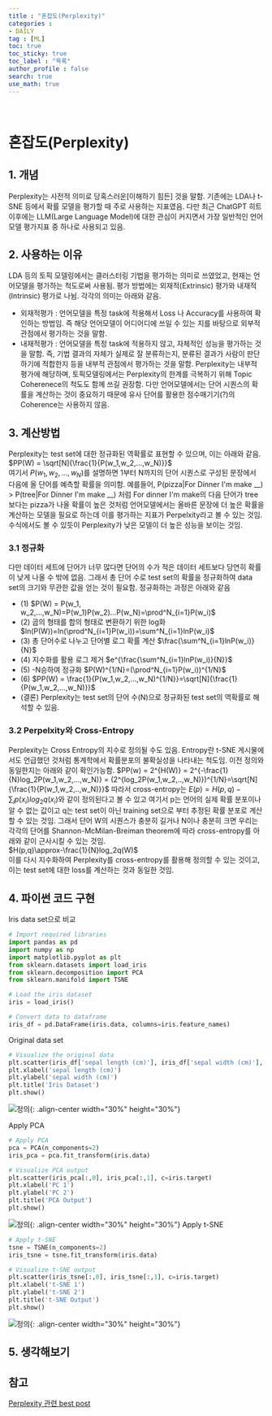 ```yaml
---
title : "혼잡도(Perplexity)"
categories :
- DAILY
tag : [ML]
toc: true
toc_sticky: true
toc_label : "목록"
author_profile : false
search: true
use_math: true
---
```

<br/>

# 혼잡도(Perplexity)


## 1. 개념  
Perplexity는 사전적 의미로 당혹스러운[이해하기 힘든] 것을 말함. 기존에는 LDA나 t-SNE 등에서 확률 모델을 평가할 때 주로 사용하는 지표였음. 다만 최근 ChatGPT 히트 이후에는 LLM(Large Language Model)에 대한 관심이 커지면서 가장 일반적인 언어 모델 평가지표 중 하나로 사용되고 있음. 

## 2. 사용하는 이유
LDA 등의 토픽 모델링에서는 클러스터링 기법을 평가하는 의미로 쓰였었고, 현재는 언어모델을 평가하는 척도로써 사용됨. 평가 방법에는 외재적(Extrinsic) 평가와 내재적(Intrinsic) 평가로 나뉨. 각각의 의미는 아래와 같음.
- 외재적평가 : 언어모델을 특정 task에 적용해서 Loss 나 Accuracy를 사용하여 확인하는 방법임. 즉 해당 언어모델이 어디어디에 쓰일 수 있는 지를 바탕으로 외부적 관점에서 평가하는 것을 말함.
- 내재적평가 : 언어모델을 특정 task에 적용하지 않고, 자체적인 성능을 평가하는 것을 말함. 즉, 기법 결과의 자체가 실제로 잘 분류하는지, 분류된 결과가 사람이 판단하기에 적합한지 등을 내부적 관점에서 평가하는 것을 말함. Perplexity는 내부적 평가에 해당하며, 토픽모델링에서는 Perplexity의 한계를 극복하기 위해 Topic Coherenece의 척도도 함께 쓰길 권장함. 다만 언어모델에서는 단어 시퀀스의 확률을 계산하는 것이 중요하기 때문에 유사 단어를 활용한 점수매기기(?)의 Coherence는 사용하지 않음.
  
## 3. 계산방법
Perplexity는 test set에 대한 정규화된 역확률로 표현할 수 있으며, 이는 아래와 같음.  
$PP(W) = \sqrt[N]{\frac{1}{P(w_1,w_2,...,w_N)}}$  
여기서 ${P(w_1,w_2,...,w_N)}$를 설명하면 1부터 N까지의 단어 시퀀스로 구성된 문장에서 다음에 올 단어를 예측할 확률을 의미함. 예를들어, P(pizza|For Dinner I'm make __) > P(tree|For Dinner I'm make __) 처럼 For dinner I'm make의 다음 단어가 tree 보다는 pizza가 나올 확률이 높은 것처럼 언어모델에서는 올바른 문장에 더 높은 확률을 계산하는 모델을 필요로 하는데 이를 평가하는 지표가 Perpelxity라고 볼 수 있는 것임. 수식에서도 볼 수 있듯이 Perplexity가 낮은 모델이 더 높은 성능을 보이는 것임.

### 3.1 정규화
다만 데이터 세트에 단어가 너무 많다면 단어의 수가 적은 데이터 세트보다 당연히 확률이 낮게 나올 수 밖에 없음. 그래서 총 단어 수로 test set의 확률을 정규화하여 data set의 크기와 무관한 값을 얻는 것이 필요함. 정규화하는 과정은 아래와 같음
- (1) $P(W) = P(w_1, w_2,...,w_N)=P(w_1)P(w_2)...P(w_N)=\prod^N_{i=1}P(w_i)$
- (2) 곱의 형태를 합의 형태로 변환하기 위한 log화 $ln(P(W))=ln(\prod^N_{i=1}P(w_i))=\sum^N_{i=1}lnP(w_i)$
- (3) 총 단어수로 나누고 단어별 로그 확률 계산 $\frac{\sum^N_{i=1}lnP(w_i)}{N}$
- (4) 지수화를 활용 로그 제거 $e^{\frac{\sum^N_{i=1}lnP(w_i)}{N}}$
- (5) -N승하여 정규화 $P(W)^{1/N}=(\prod^N_{i=1}P(w_i))^{1/N}$
- (6) $PP(W) = \frac{1}{P(w_1,w_2,...,w_N)^{1/N}}=\sqrt[N]{\frac{1}{P(w_1,w_2,...,w_N)}}$
- (결론) Perplexity는 test set의 단어 수(N)으로 정규화된 test set의 역확률로 해석할 수 있음.

### 3.2 Perpelxity와 Cross-Entropy
Perplexity는 Cross Entropy의 지수로 정의될 수도 있음. Entropy란 t-SNE 게시물에서도 언급했던 것처럼 통계학에서 확률분포의 불확실성을 나타내는 척도임. 이전 정의와 동일한지는 아래와 같이 확인가능함.
$PP(w) = 2^{H(W)} = 2^{-\frac{1}{N}log_2P(w_1,w_2,...,w_N)} = (2^{log_2P(w_1,w_2,..,w_N)})^{1/N}=\sqrt[N]{\frac{1}{P(w_1,w_2,..,w_N)}}$
따라서 cross-entropy는 $E(p)=H(p,q)-\sum_ip(x_i)log_2q(x_i)$와 같이 정의된다고 볼 수 있고 여기서 p는 언어의 실제 확률 분포이나 알 수 없는 값이고 q는 test set이 아닌 training set으로 부터 추정된 확률 분포로 계산할 수 있는 것임. 그래서 단어 W의 시퀀스가 충분히 길거나 N이나 충분히 크면 우리는 각각의 단어를 Shannon-McMilan-Breiman theorem에 따라 cross-entropy를 아래와 같이 근사시킬 수 있는 것임.  
$H(p,q)\approx-\frac{1}{N}log_2q(W)$   
이를 다시 지수화하여 Perplexity를 cross-entropy를 활용해 정의할 수 있는 것이고, 이는 test set에 대한 loss를 계산하는 것과 동일한 것임. 


## 4. 파이썬 코드 구현
Iris data set으로 비교
```python
# Import required libraries
import pandas as pd
import numpy as np
import matplotlib.pyplot as plt
from sklearn.datasets import load_iris
from sklearn.decomposition import PCA
from sklearn.manifold import TSNE

# Load the iris dataset
iris = load_iris()

# Convert data to dataframe
iris_df = pd.DataFrame(iris.data, columns=iris.feature_names)
```
Original data set
```python
# Visualize the original data
plt.scatter(iris_df['sepal length (cm)'], iris_df['sepal width (cm)'], c=iris.target)
plt.xlabel('sepal length (cm)')
plt.ylabel('sepal width (cm)')
plt.title('Iris Dataset')
plt.show()
```
![정의](../../assets/images/post_images/2023-09-25-(01)/Figure_1.png){: .align-center  width="30%" height="30%"}

Apply PCA
```python
# Apply PCA
pca = PCA(n_components=2)
iris_pca = pca.fit_transform(iris.data)

# Visualize PCA output
plt.scatter(iris_pca[:,0], iris_pca[:,1], c=iris.target)
plt.xlabel('PC 1')
plt.ylabel('PC 2')
plt.title('PCA Output')
plt.show()
```
![정의](../../assets/images/post_images/2023-09-25-(01)/Figure_2.png){: .align-center  width="30%" height="30%"}
Apply t-SNE

```python
# Apply t-SNE
tsne = TSNE(n_components=2)
iris_tsne = tsne.fit_transform(iris.data)

# Visualize t-SNE output
plt.scatter(iris_tsne[:,0], iris_tsne[:,1], c=iris.target)
plt.xlabel('t-SNE 1')
plt.ylabel('t-SNE 2')
plt.title('t-SNE Output')
plt.show()
```
![정의](../../assets/images/post_images/2023-09-25-(01)/Figure_3.png){: .align-center  width="30%" height="30%"}


## 5. 생각해보기

## 참고
[Perplexity 관련 best post](https://towardsdatascience.com/perplexity-in-lan%20tguage-models-87a196019a94)  
